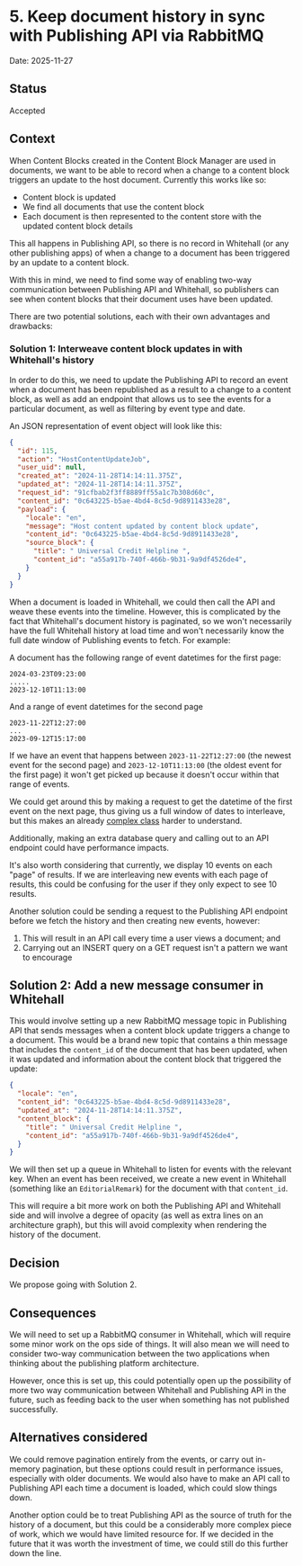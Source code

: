 # 5. Keep document history in sync with Publishing API via RabbitMQ

Date: 2025-11-27

## Status

Accepted

## Context

When Content Blocks created in the Content Block Manager are used in documents, we want to be able to 
record when a change to a content block triggers an update to the host document. Currently this works
like so:

* Content block is updated
* We find all documents that use the content block
* Each document is then represented to the content store with the updated content block details

This all happens in Publishing API, so there is no record in Whitehall (or any other publishing apps) 
of when a change to a document has been triggered by an update to a content block.

With this in mind, we need to find some way of enabling two-way communication between Publishing API
and Whitehall, so publishers can see when content blocks that their document uses have been updated.

There are two potential solutions, each with their own advantages and drawbacks:

### Solution 1: Interweave content block updates in with Whitehall's history

In order to do this, we need to update the Publishing API to record an event when a document has been
republished as a result to a change to a content block, as well as add an endpoint that allows us to 
see the events for a particular document, as well as filtering by event type and date. 

An JSON representation of event object will look like this:

```json
{
  "id": 115,
  "action": "HostContentUpdateJob",
  "user_uid": null,
  "created_at": "2024-11-28T14:14:11.375Z",
  "updated_at": "2024-11-28T14:14:11.375Z",
  "request_id": "91cfbab2f3ff8889ff55a1c7b308d60c",
  "content_id": "0c643225-b5ae-4bd4-8c5d-9d8911433e28",
  "payload": {
    "locale": "en",
    "message": "Host content updated by content block update",
    "content_id": "0c643225-b5ae-4bd4-8c5d-9d8911433e28",
    "source_block": {
      "title": " Universal Credit Helpline ",
      "content_id": "a55a917b-740f-466b-9b31-9a9df4526de4",
    }
  }
}
```

When a document is loaded in Whitehall, we could then call the API and weave these events into the timeline.
However, this is complicated by the fact that Whitehall's document history is paginated, so we won't necessarily
have the full Whitehall history at load time and won't necessarily know the full date window of Publishing events
to fetch. For example:

A document has the following range of event datetimes for the first page:

```
2024-03-23T09:23:00
.....
2023-12-10T11:13:00
```

And a range of event datetimes for the second page

```
2023-11-22T12:27:00
...
2023-09-12T15:17:00
```

If we have an event that happens between `2023-11-22T12:27:00` (the newest event for the second page) and 
`2023-12-10T11:13:00` (the oldest event for the first page) it won't get picked up because it doesn't occur 
within that range of events.

We could get around this by making a request to get the datetime of the first event on the next page, thus
giving us a full window of dates to interleave, but this makes an already [complex class][1] harder to understand.

Additionally, making an extra database query and calling out to an API endpoint could have performance impacts.

It's also worth considering that currently, we display 10 events on each "page" of results. If we are interleaving
new events with each page of results, this could be confusing for the user if they only expect to see 10 results.

Another solution could be sending a request to the Publishing API endpoint before we fetch the history and then creating
new events, however:

1. This will result in an API call every time a user views a document; and
2. Carrying out an INSERT query on a GET request isn't a pattern we want to encourage

## Solution 2: Add a new message consumer in Whitehall

This would involve setting up a new RabbitMQ message topic in Publishing API that sends 
messages when a content block update triggers a change to a document. This would be a brand new 
topic that contains a thin message that includes the `content_id` of the document that has
been updated, when it was updated and information about the content block that triggered the update:

```json
{
  "locale": "en",
  "content_id": "0c643225-b5ae-4bd4-8c5d-9d8911433e28",
  "updated_at": "2024-11-28T14:14:11.375Z",
  "content_block": {
    "title": " Universal Credit Helpline ",
    "content_id": "a55a917b-740f-466b-9b31-9a9df4526de4",
  }
}
```

We will then set up a queue in Whitehall to listen for events with the relevant key. When an
event has been received, we create a new event in Whitehall (something like an `EditorialRemark`)
for the document with that `content_id`.

This will require a bit more work on both the Publishing API and Whitehall side and will involve
a degree of opacity (as well as extra lines on an architecture graph), but this will avoid complexity
when rendering the history of the document.

## Decision

We propose going with Solution 2.

## Consequences

We will need to set up a RabbitMQ consumer in Whitehall, which will require some minor work on the 
ops side of things. It will also mean we will need to consider two-way communication between the
two applications when thinking about the publishing platform architecture.

However, once this is set up, this could potentially open up the possibility of  more two way 
communication between Whitehall and Publishing API in the future, such as feeding back to
the user when something has not published successfully.

## Alternatives considered

We could remove pagination entirely from the events, or carry out in-memory pagination, but these
options could result in performance issues, especially with older documents. We would also have to
make an API call to Publishing API each time a document is loaded, which could slow things down.

Another option could be to treat Publishing API as the source of truth for the history of a document,
but this could be a considerably more complex piece of work, which we would have limited resource for.
If we decided in the future that it was worth the investment of time, we could still do this further
down the line.

[1]: https://github.com/alphagov/whitehall/blob/main/app/models/document/paginated_timeline.rb
